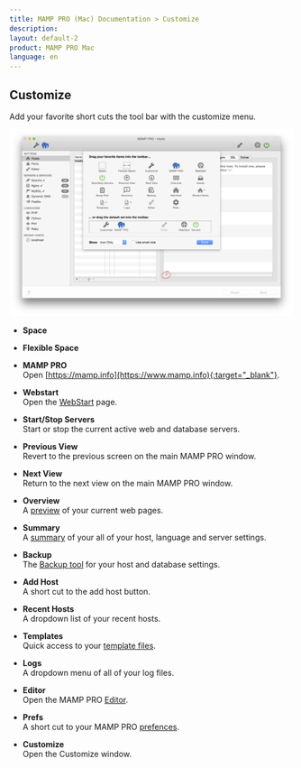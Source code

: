 ```yaml
---
title: MAMP PRO (Mac) Documentation > Customize
description: 
layout: default-2
product: MAMP PRO Mac
language: en
---
```


## Customize

Add your favorite short cuts the tool bar with the customize menu.

![MAMP](Customize.png)

*  **Space**  

*  **Flexible Space**  

*  **MAMP PRO**  
    Open [https://mamp.info](https://www.mamp.info){:target="_blank"}.

*  **Webstart**  
        Open the [WebStart](../WebStart) page.

*  **Start/Stop Servers**  
        Start or stop the current active web and database servers.

*  **Previous View**  
        Revert to the previous screen on the main MAMP PRO window.

*  **Next View**  
        Return to the next view on the main MAMP PRO window.

*  **Overview**  
        A [preview](../Menu/Window/#overview) of your current web pages.

*  **Summary**  
        A [summary](../Menu/Window/#summary) of your all of your host, language and server settings.

*  **Backup**  
        The [Backup tool](../Menu/File/#backup) for your host and database settings.

*  **Add Host**  
        A short cut to the add host button.

*  **Recent Hosts**  
        A dropdown list of your recent hosts.

*  **Templates**  
        Quick access to your [template files](../Menu/File).

*  **Logs**  
        A dropdown menu of all of your log files.

*  **Editor**  
        Open the MAMP PRO [Editor](../Editor).

*  **Prefs**  
        A short cut to your MAMP PRO [prefences](../Menu/MAMP-PRO/#preferences).

*  **Customize**  
        Open the Customize window.


